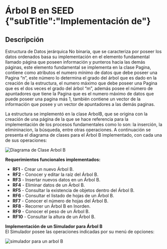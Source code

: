 # Árbol B en SEED {"subTitle":"Implementación de"}

## Descripción

Estructura de Datos jerárquica No binaria, que se caracteriza por poseer los datos ordenados basa su implementación en el elemento fundamental llamado página que poseen información y punteros hacia las demás páginas, este elemento fundamental se implementa en la clase Pagina, contiene como atributos el numero mínimo de datos que debe poseer una Pagina “n”, este número lo determina el grado del árbol que es dado en la creación de la estructura, el numero máximo que debe poseer una Pagina que es el dos veces el grado del árbol “m”, además posee el número de apuntadores que tiene la Pagina que es el numero máximo de datos que puede poseer una pagina más 1, también contiene un vector de la información que posee y un vector de apuntadores a las demás paginas.  
  
La estructura se implementó en la clase ArbolB, que se origina con la creación de una página de la que se hace referencia para la implementación de los procesos fundamentales como lo son: la inserción, la elimininacion, la búsqueda, entre otras operaciones. A continuación se presenta el diagrama de clases para el Árbol B implementado, con cada una de sus operaciones:  

![Diagrama de Clase Arbol B](/assets/images/b-tree/arbolB_1.jpg)
  
**Requerimientos funcionales implementados:**  
  
- **RF1** - Crear un nuevo Árbol B.  
- **RF2** - Conocer y editar la raíz del Árbol B.  
- **RF3** - Insertar nuevos datos en un Árbol B.  
- **RF4** - Eliminar datos de un Árbol B.  
- **RF5** - Consultar la existencia de objetos dentro del Árbol B.  
- **RF6** - Consultar el listado de hojas de un Árbol B.  
- **RF7** - Conocer el número de hojas del Árbol B.  
- **RF8** - Recorrer un Árbol B en Inorden.  
- **RF9** - Conocer el peso de un Árbol B.  
- **RF10** - Consultar la altura de un Árbol B.  
  
  
**Implementación de un Simulador para Árbol B**  
El Simulador posee las operaciones indicadas por su menú de opciones:  
  

![simulador para un arbol B](/assets/images/b-tree/arbolB_2.jpg)